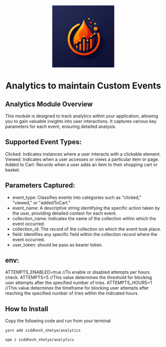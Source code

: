 <p align="center">
  <img src="./logo.png" width="200" alt="Logo" />
</p>
<h1 align="center">Analytics to maintain Custom Events</h1>

## Analytics Module Overview
This module is designed to track analytics within your application, allowing you to gain valuable insights into user interactions. It captures various key parameters for each event, ensuring detailed analysis.


## Supported Event Types:
Clicked: Indicates instances where a user interacts with a clickable element.
Viewed: Indicates when a user accesses or views a particular item or page.
Added to Cart: Records when a user adds an item to their shopping cart or basket.


## Parameters Captured:
- event_type: Classifies events into categories such as "clicked," "viewed," or "addedToCart."
- event_name: A descriptive string identifying the specific action taken by the user, providing detailed context for each event.
- collection_name: Indicates the name of the collection within which the event occurred.
- collection_id: The record of the collection on which the event took place.
- field: Identifies any specific field within the collection record where the event occurred.
- user_token: should be pass as bearer token.


## env:
ATTEMPTS_ENABLED=true	//To enable or disabled attempts per hours check.
ATTEMPTS=5		//This value determines the threshold for blocking user attempts after the specified number of tries.
ATTEMPTS_HOURS=1	//This value determines the timeframe for blocking user attempts after reaching the specified number of tries within the indicated hours.


## How to Install

Copy the following code and run from your terminal

```
yarn add siddhesh_shetye/analytics
```

```
npm i siddhesh_shetye/analytics
```
